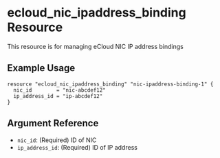 # ecloud_nic_ipaddress_binding Resource

This resource is for managing eCloud NIC IP address bindings

## Example Usage

```hcl
resource "ecloud_nic_ipaddress_binding" "nic-ipaddress-binding-1" {
  nic_id        = "nic-abcdef12"
  ip_address_id = "ip-abcdef12"
}
```

## Argument Reference

- `nic_id`: (Required) ID of NIC
- `ip_address_id`: (Required) ID of IP address

